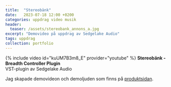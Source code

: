 ```yaml
---
title:  "Stereobänk"
date:   2023-07-18 12:00 +0200
categories: uppdrag video musik
header:
  teaser: /assets/stereobank_annons_a.jpg
excerpt: "Demovideo på uppdrag av Sedgelake Audio"
tags: uppdrag
collection: portfolio
---
```

{% include video id="kuUM7B3m8_E" provider="youtube" %}
**Stereobänk - Breadth Controller Plugin**<br>
VST-plugin av Sedgelake Audio<br>

Jag skapade demovideon och demoljuden som finns på [produktsidan](https://sedgelake.com/products/stereobank).